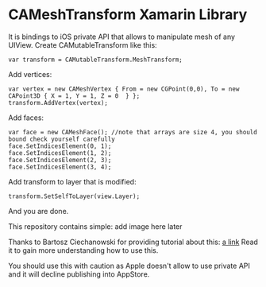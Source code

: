 # CAMeshTransform Xamarin Library

It is bindings to iOS private API that allows to manipulate mesh of any UIView.
Create CAMutableTransform like this:
```
var transform = CAMutableTransform.MeshTransform;
```
Add vertices:
```
var vertex = new CAMeshVertex { From = new CGPoint(0,0), To = new CAPoint3D { X = 1, Y = 1, Z = 0  } };
transform.AddVertex(vertex); 
```
Add faces:
```
var face = new CAMeshFace(); //note that arrays are size 4, you should bound check yourself carefully
face.SetIndicesElement(0, 1);
face.SetIndicesElement(1, 2);
face.SetIndicesElement(2, 3);
face.SetIndicesElement(3, 4);
```
Add transform to layer that is modified:
```
transform.SetSelfToLayer(view.Layer);
```
And you are done.

This repository contains simple: 
add image here later

Thanks to Bartosz Ciechanowski for providing tutorial about this:
[a link](http://ciechanowski.me/blog/2014/05/14/mesh-transforms/)
Read it to gain more understanding how to use this.

You should use this with caution as Apple doesn't allow to use private API and it will decline publishing into AppStore.
